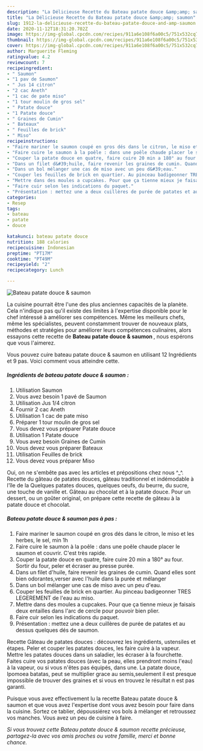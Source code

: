 ```yaml
---
description: "La Délicieuse Recette du Bateau patate douce &amp;amp; saumon"
title: "La Délicieuse Recette du Bateau patate douce &amp;amp; saumon"
slug: 1912-la-delicieuse-recette-du-bateau-patate-douce-and-amp-saumon
date: 2020-11-12T18:31:20.702Z
image: https://img-global.cpcdn.com/recipes/911a6e108f6a00c5/751x532cq70/bateau-patate-douce-saumon-photo-principale-de-la-recette.jpg
thumbnail: https://img-global.cpcdn.com/recipes/911a6e108f6a00c5/751x532cq70/bateau-patate-douce-saumon-photo-principale-de-la-recette.jpg
cover: https://img-global.cpcdn.com/recipes/911a6e108f6a00c5/751x532cq70/bateau-patate-douce-saumon-photo-principale-de-la-recette.jpg
author: Marguerite Fleming
ratingvalue: 4.2
reviewcount: 7
recipeingredient:
- " Saumon"
- "1 pav de Saumon"
- " Jus 14 citron"
- "2 cac Aneth"
- "1 cac de pate miso"
- "1 tour moulin de gros sel"
- " Patate douce"
- "1 Patate douce"
- " Graines de Cumin"
- " Bateaux"
- " Feuilles de brick"
- " Miso"
recipeinstructions:
- "Faire mariner le saumon coupé en gros dés dans le citron, le miso et les herbes, le sel, min 1h"
- "Faire cuire le saumon à la poêle : dans une poêle chaude placer le saumon et couvrir. C&#39;est très rapide."
- "Couper la patate douce en quatre, faire cuire 20 min a 180° au four. Sortir du four, peler et écraser au presse purée."
- "Dans un filet d&#39;huile, faire revenir les graines de cumin. Quand elles sont bien odorantes,verser avec l&#39;huile dans la purée et mélanger"
- "Dans un bol mélanger une cas de miso avec un peu d&#39;eau."
- "Couper les feuilles de brick en quartier. Au pinceau badigeonner TRES LEGEREMENT de l&#39;eau au miso."
- "Mettre dans des moules a cupcakes. Pour que ça tienne mieux je faisais deux entailles dans l&#39;arc de cercle pour pouvoir bien plier."
- "Faire cuir selon les indications du paquet."
- "Présentation : mettez une a deux cuillères de purée de patates et au dessus quelques dés de saumon."
categories:
- Resep
tags:
- bateau
- patate
- douce

katakunci: bateau patate douce 
nutrition: 188 calories
recipecuisine: Indonesian
preptime: "PT17M"
cooktime: "PT49M"
recipeyield: "2"
recipecategory: Lunch

---
```



![Bateau patate douce &amp; saumon](https://img-global.cpcdn.com/recipes/911a6e108f6a00c5/751x532cq70/bateau-patate-douce-saumon-photo-principale-de-la-recette.jpg)

La cuisine pourrait être l'une des plus anciennes capacités de la planète. Cela n'indique pas qu'il existe des limites à l'expertise disponible pour le chef intéressé à améliorer ses compétences. Même les meilleurs chefs, même les spécialistes, peuvent constamment trouver de nouveaux plats, méthodes et stratégies pour améliorer leurs compétences culinaires, alors essayons cette recette de <strong> Bateau patate douce &amp; saumon </strong>, nous espérons que vous l'aimerez.

<!--inarticleads1-->

Vous pouvez cuire bateau patate douce &amp; saumon en utilisant 12 Ingrédients et 9 pas. Voici comment vous atteindre cette.

##### Ingrédients de bateau patate douce &amp; saumon :

1. Utilisation  Saumon
1. Vous avez besoin 1 pavé de Saumon
1. Utilisation  Jus 1/4 citron
1. Fournir 2 cac Aneth
1. Utilisation 1 cac de pate miso
1. Préparer 1 tour moulin de gros sel
1. Vous devez vous préparer  Patate douce
1. Utilisation 1 Patate douce
1. Vous avez besoin  Graines de Cumin
1. Vous devez vous préparer  Bateaux
1. Utilisation  Feuilles de brick
1. Vous devez vous préparer  Miso


Oui, on ne s&#39;embête pas avec les articles et prépositions chez nous ^_^. Recette du gâteau de patates douces, gâteau traditionnel et indémodable à l&#39;île de la Quelques patates douces, quelques oeufs, du beurre, du sucre, une touche de vanille et. Gâteau au chocolat et à la patate douce. Pour un dessert, ou un goûter original, on prépare cette recette de gâteau à la patate douce et chocolat. 

<!--inarticleads2-->

##### Bateau patate douce &amp; saumon pas à pas :

1. Faire mariner le saumon coupé en gros dés dans le citron, le miso et les herbes, le sel, min 1h
1. Faire cuire le saumon à la poêle : dans une poêle chaude placer le saumon et couvrir. C&#39;est très rapide.
1. Couper la patate douce en quatre, faire cuire 20 min a 180° au four. Sortir du four, peler et écraser au presse purée.
1. Dans un filet d&#39;huile, faire revenir les graines de cumin. Quand elles sont bien odorantes,verser avec l&#39;huile dans la purée et mélanger
1. Dans un bol mélanger une cas de miso avec un peu d&#39;eau.
1. Couper les feuilles de brick en quartier. Au pinceau badigeonner TRES LEGEREMENT de l&#39;eau au miso.
1. Mettre dans des moules a cupcakes. Pour que ça tienne mieux je faisais deux entailles dans l&#39;arc de cercle pour pouvoir bien plier.
1. Faire cuir selon les indications du paquet.
1. Présentation : mettez une a deux cuillères de purée de patates et au dessus quelques dés de saumon.


Recette Gâteau de patates douces : découvrez les ingrédients, ustensiles et étapes. Peler et couper les patates douces, les faire cuire à la vapeur. Mettre les patates douces dans un saladier, les écraser à la fourchette. Faites cuire vos patates douces (avec la peau, elles prendront moins l&#39;eau) à la vapeur, ou si vous n&#39;êtes pas équipés, dans une. La patate douce, Ipomoea batatas, peut se multiplier grace au semis,seulement il est presque impossible de trouver des graines et si vous en trouvez le résultat n est pas garanti. 

<!--inarticleads1-->

<p>
Puisque vous avez effectivement lu la recette Bateau patate douce &amp; saumon et que vous avez l'expertise dont vous avez besoin pour faire dans la cuisine. Sortez ce tablier, dépoussiérez vos bols à mélanger et retroussez vos manches. Vous avez un peu de cuisine à faire.
</p>

<p>
<i>Si vous trouvez cette Bateau patate douce &amp; saumon recette précieuse, partagez-la avec vos amis proches ou votre famille, merci et bonne chance.</i>
</p>
